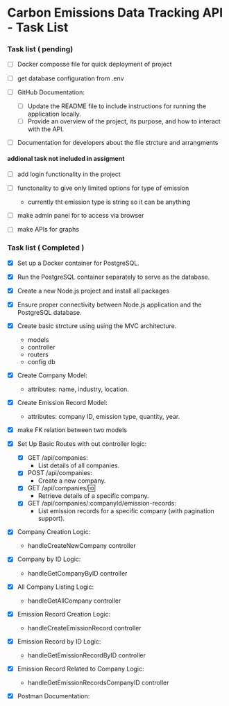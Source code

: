 # Carbon Emissions Data Tracking API - Task List

### Task list ( pending)
- [ ] Docker composse file for quick deployment of project
- [ ] get database configuration from .env 

- [ ] GitHub Documentation:
  - [ ] Update the README file to include instructions for running the application locally.
  - [ ] Provide an overview of the project, its purpose, and how to interact with the API.

- [ ] Documentation for developers about the file strcture and arrangments

#### addional task not included in assigment
- [ ] add login functionality in the project
- [ ] functonality to give only limited options for type of emission
    - currently tht emission type is string so it can be anything
- [ ] make admin panel for to access via browser
- [ ] make APIs for graphs


### Task list ( Completed )
- [x] Set up a Docker container for PostgreSQL.
- [x] Run the PostgreSQL container separately to serve as the database.

- [x] Create a new Node.js project and install all packages

- [x] Ensure proper connectivity between Node.js application and the PostgreSQL database.

- [x] Create basic strcture using using the MVC architecture.
    - models
    - controller
    - routers
    - config db

- [x] Create Company Model:
  - attributes: name, industry, location.
- [x] Create Emission Record Model:
  - attributes: company ID, emission type, quantity, year.
- [x] make FK relation between two models
 

- [X] Set Up Basic Routes with out controller logic:
  - [X] GET /api/companies:
      - List details of all companies.
  - [X] POST /api/companies:
      - Create a new company.
  - [X] GET /api/companies/:id:
      - Retrieve details of a specific company.
  - [X] GET /api/companies/:companyId/emission-records:
      - List emission records for a specific company (with pagination support).

- [x] Company Creation Logic:
  - handleCreateNewCompany controller

- [x] Company by ID Logic:
  - handleGetCompanyByID controller

- [X] All Company Listing Logic:
  - handleGetAllCompany controller

- [X] Emission Record Creation Logic:
  - handleCreateEmissionRecord controller

- [X] Emission Record by ID Logic:
  - handleGetEmissionRecordByID controller

- [x] Emission Record Related to Company Logic:
  - handleGetEmissionRecordsCompanyID controller



- [x] Postman Documentation:
